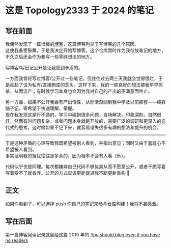# 这是 Topology2333 于 2024 的笔记

## 写在前面

我偶然发现了一篇很棒的[博客](http://nathanmarz.com/blog/you-should-blog-even-if-you-have-no-readers.html)，这篇博客列举了写博客的几个原因。  
这使我备受鼓舞，于是我决定开始写博客。这个仓库暂时作为我存放笔记的地方，不久之后还会作为我写一些零碎想法的地方。

写博客/写日记公开是让我感到矛盾的。

一方面我曾经写过博客/公开过一些笔记，但往往过去两三天我就会觉得很烂，于是动起了设为私有/直接删库的念头。这样下来，我的一些良好的想法被我早早扼杀，从而流产；有时候学习本身也会因为我对自己的产出的不满意而终止。

另一方面，如果不公开我会有产出惰性，从而渐渐回到我中学及以前那套——纯靠脑子记，寄希望于快速理解、掌握。  
现在我发现这是行不通的。学习中碰到很多问题，当场解决，印象深刻，自然很好。然而有时问题复杂，或者问题本身就是开放的，需要广泛的调研和更深入的迭代式的思考。这时候如果不记下来，就容易错失很多有趣的想法和提升的机会。

---

于是这种矛盾的心理导致我既希望被别人看到，并指出意见；同时又由于羞耻心不希望被人看到。  
事实证明我的担忧往往是多余的，因为根本不会有人看（乐）。

代码似乎也是同理。每次都嫌弃自己代码不够优美从而不愿意公开，或者干脆写着写着受不了就丢弃。公开的方式应该更能促进我不断更新重构 :thinking:

## 正文

如果你看到了，可以选择 push 你自己的笔记来参与仓库构建！我将不甚感激。

## 写在后面

第一篇博客阅读记录就留给这篇 2010 年的 [You should blog even if you have no readers](/Blog_Recording/You%20should%20blog%20even%20if%20you%20have%20no%20readers.md)
